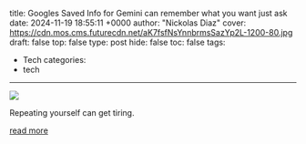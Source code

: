 title: Googles Saved Info for Gemini can remember what you want just ask
date: 2024-11-19 18:55:11 +0000
author: "Nickolas Diaz"
cover: https://cdn.mos.cms.futurecdn.net/aK7fsfNsYnnbrmsSazYp2L-1200-80.jpg
draft: false
top: false
type: post
hide: false
toc: false
tags:
  - Tech
categories:
  - tech
---

![](https://cdn.mos.cms.futurecdn.net/aK7fsfNsYnnbrmsSazYp2L-1200-80.jpg)

Repeating yourself can get tiring.

[read more](https://www.androidcentral.com/apps-software/google-gemini-saved-info-rollout-detailed)
